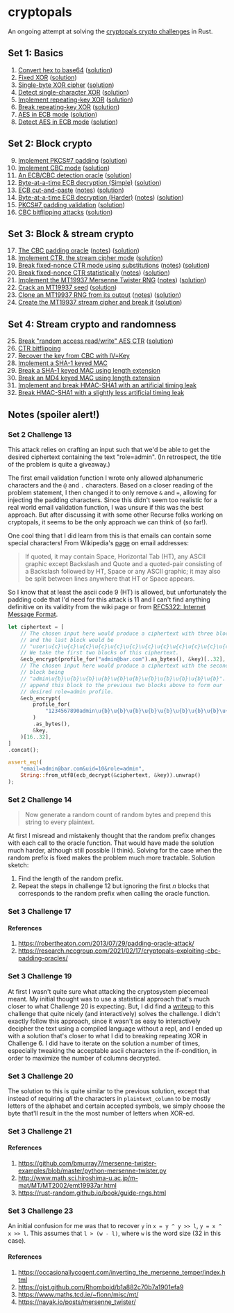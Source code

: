# cryptopals

An ongoing attempt at solving the [cryptopals crypto challenges](https://cryptopals.com) in Rust.

## Set 1: Basics

1. [Convert hex to base64](https://cryptopals.com/sets/1/challenges/1) ([solution](https://github.com/staceytay/cryptopals/blob/2ccfb1dd805339b913d96d551de1c66e2620ce19/src/main.rs))
2. [Fixed XOR](https://cryptopals.com/sets/1/challenges/2) ([solution](https://github.com/staceytay/cryptopals/blob/97b99cb8d91d5e81dc7b03e788ea648cbc3bed3c/src/main.rs))
3. [Single-byte XOR cipher](https://cryptopals.com/sets/1/challenges/3) ([solution](https://github.com/staceytay/cryptopals/blob/360bf6b8f5f4b7232c059ad4249a689efa87fdc5/src/main.rs))
4. [Detect single-character XOR](https://cryptopals.com/sets/1/challenges/4) ([solution](https://github.com/staceytay/cryptopals/blob/75476c8173fc14df4acf22b798ec9ad5b75e4e0f/src/main.rs))
5. [Implement repeating-key XOR](https://cryptopals.com/sets/1/challenges/5) ([solution](https://github.com/staceytay/cryptopals/blob/534241729a8b023c6ec60c4622807807e8c016e8/src/main.rs))
6. [Break repeating-key XOR](https://cryptopals.com/sets/1/challenges/6) ([solution](https://github.com/staceytay/cryptopals/blob/f19e329293b01fbe792c37e04d5d8f293f3c59bd/src/main.rs))
7. [AES in ECB mode](https://cryptopals.com/sets/1/challenges/7) ([solution](https://github.com/staceytay/cryptopals/blob/2805367fcd4f3d1be418a7be75562156dd3ad58f/src/main.rs))
8. [Detect AES in ECB mode](https://cryptopals.com/sets/1/challenges/8) ([solution](https://github.com/staceytay/cryptopals/blob/3213f31e624ec3a2661340ccb35c458555112501/src/main.rs))

## Set 2: Block crypto

9. [Implement PKCS#7 padding](https://cryptopals.com/sets/2/challenges/9) ([solution](https://github.com/staceytay/cryptopals/blob/09c8e227d693b5c51d2ddce2a8ee6b9645feef3e/src/main.rs))
10. [Implement CBC mode](https://cryptopals.com/sets/2/challenges/10) ([solution](https://github.com/staceytay/cryptopals/blob/8a29ff8ecfcf2145952cc727083fb5f66ebd4f45/src/main.rs))
11. [An ECB/CBC detection oracle](https://cryptopals.com/sets/2/challenges/11) ([solution](https://github.com/staceytay/cryptopals/blob/d0beb87753a020575c0f41753812e5199d328657/src/main.rs))
12. [Byte-at-a-time ECB decryption (Simple)](https://cryptopals.com/sets/2/challenges/12) ([solution](https://github.com/staceytay/cryptopals/blob/9364b4326c3839fb003e13d785053c7f45267a/src/main.rs))
13. [ECB cut-and-paste](https://cryptopals.com/sets/2/challenges/13) ([notes](https://github.com/staceytay/cryptopals/tree/main#set-2-challenge-13)) ([solution](https://github.com/staceytay/cryptopals/blob/7669e1e3f0dce043f48d04afec1edf91cbeb62cb/src/main.rs))
14. [Byte-at-a-time ECB decryption (Harder)](https://cryptopals.com/sets/2/challenges/14) ([notes](https://github.com/staceytay/cryptopals#set-2-challenge-14)) ([solution](https://github.com/staceytay/cryptopals/blob/7ede4f76e7a87d97e83b3edf83befef4f14f8223/src/main.rs))
15. [PKCS#7 padding validation](https://cryptopals.com/sets/2/challenges/15) ([solution](https://github.com/staceytay/cryptopals/blob/b1c2572e4b60c7d847a860fcab13e0a549dedec3/src/main.rs))
16. [CBC bitflipping attacks](https://cryptopals.com/sets/2/challenges/16) ([solution](https://github.com/staceytay/cryptopals/blob/a9112afc3d79e63f5eb537bb09dc1093aa9cd81f/src/main.rs))

## Set 3: Block & stream crypto

17. [The CBC padding oracle](https://cryptopals.com/sets/3/challenges/17) ([notes](https://github.com/staceytay/cryptopals#set-3-challenge-17)) ([solution](https://github.com/staceytay/cryptopals/blob/ea593780b22ccd60a9741fb236999ed854434287/src/main.rs))
18. [Implement CTR, the stream cipher mode](https://cryptopals.com/sets/3/challenges/18) ([solution](https://github.com/staceytay/cryptopals/blob/17a5e949644858e3d128478762c1591b787b925b/src/main.rs))
19. [Break fixed-nonce CTR mode using substitutions](https://cryptopals.com/sets/3/challenges/19) ([notes](https://github.com/staceytay/cryptopals#set-3-challenge-19)) ([solution](https://github.com/staceytay/cryptopals/blob/aacfb548c0c8c33584000d0178a292c753872ca2/src/main.rs))
20. [Break fixed-nonce CTR statistically](https://cryptopals.com/sets/3/challenges/20) ([notes](https://github.com/staceytay/cryptopals#set-3-challenge-20)) ([solution](https://github.com/staceytay/cryptopals/blob/b6ee4e9fc7c0d8101ec4cbe15919cb8ad5f02bdf/src/main.rs))
21. [Implement the MT19937 Mersenne Twister RNG](https://cryptopals.com/sets/3/challenges/21) ([notes](https://github.com/staceytay/cryptopals#set-3-challenge-21)) ([solution](https://github.com/staceytay/cryptopals/blob/a4087ae5d9afa7b3581e796e49b22ff040d23035/src/main.rs))
22. [Crack an MT19937 seed](https://cryptopals.com/sets/3/challenges/22) ([solution](https://github.com/staceytay/cryptopals/blob/cfdbb9fdab449550f356c2ee359d5bae0d4d3f45/src/main.rs))
23. [Clone an MT19937 RNG from its output](https://cryptopals.com/sets/3/challenges/23) ([notes](https://github.com/staceytay/cryptopals#set-3-challenge-23)) ([solution](https://github.com/staceytay/cryptopals/blob/4b99af2a9c2fc96da658ce9cbdf2aa994b62f36a/src/main.rs))
24. [Create the MT19937 stream cipher and break it](https://cryptopals.com/sets/3/challenges/24) ([solution](https://github.com/staceytay/cryptopals/blob/da9b07edf19ecf0c5a89c68bd68e654a857ff042/src/main.rs))

## Set 4: Stream crypto and randomness

25. [Break "random access read/write" AES CTR](https://cryptopals.com/sets/4/challenges/25) ([solution](https://github.com/staceytay/cryptopals/blob/a33017ba66eb710d605535c957cb2f8617ee1db5/src/main.rs))
26. [CTR bitflipping](https://cryptopals.com/sets/4/challenges/26)
27. [Recover the key from CBC with IV=Key](https://cryptopals.com/sets/4/challenges/27)
28. [Implement a SHA-1 keyed MAC](https://cryptopals.com/sets/4/challenges/28)
29. [Break a SHA-1 keyed MAC using length extension](https://cryptopals.com/sets/4/challenges/29)
30. [Break an MD4 keyed MAC using length extension](https://cryptopals.com/sets/4/challenges/30)
31. [Implement and break HMAC-SHA1 with an artificial timing leak](https://cryptopals.com/sets/4/challenges/31)
32. [Break HMAC-SHA1 with a slightly less artificial timing leak](https://cryptopals.com/sets/4/challenges/32)

## Notes (spoiler alert!)

### Set 2 Challenge 13
This attack relies on crafting an input such that we'd be able to get the
desired ciphertext containing the text "role=admin". (In retrospect, the title
of the problem is quite a giveaway.)

The first email validation function I wrote only allowed alphanumeric characters
and the `@` and `.` characters. Based on a closer reading of the problem
statement, I then changed it to only remove `&` and `=`, allowing for injecting
the padding characters. Since this didn't seem too realistic for a real world
email validation function, I was unsure if this was the best approach. But after
discussing it with some other Recurse folks working on cryptopals, it seems to
be the only approach we can think of (so far!).

One cool thing that I did learn from this is that emails can contain some special
characters! From Wikipedia's [page](https://en.wikipedia.org/wiki/Email_address)
on email addresses:
> If quoted, it may contain Space, Horizontal Tab (HT), any ASCII graphic except
> Backslash and Quote and a quoted-pair consisting of a Backslash followed by
> HT, Space or any ASCII graphic; it may also be split between lines anywhere
> that HT or Space appears. 

So I know that at least the ascii code 9 (HT) is allowed, but unfortunately the
padding code that I'd need for this attack is 11 and I can't find anything
definitive on its validity from the wiki page or from [RFC5322: Internet Message
Format](https://datatracker.ietf.org/doc/html/rfc5322#section-3.2.3).

``` rust
let ciphertext = [
    // The chosen input here would produce a ciphertext with three blocks
    // and the last block would be
    // "user\u{c}\u{c}\u{c}\u{c}\u{c}\u{c}\u{c}\u{c}\u{c}\u{c}\u{c}\u{c}".
    // We take the first two blocks of this ciphertext.
    &ecb_encrypt(profile_for("admin@bar.com").as_bytes(), &key)[..32],
    // The chosen input here would produce a ciphertext with the second
    // block being
    // "admin\u{b}\u{b}\u{b}\u{b}\u{b}\u{b}\u{b}\u{b}\u{b}\u{b}\u{b}". We
    // append this block to the previous two blocks above to form our
    // desired role=admin profile.
    &ecb_encrypt(
        profile_for(
            "1234567890admin\u{b}\u{b}\u{b}\u{b}\u{b}\u{b}\u{b}\u{b}\u{b}\u{b}\u{b}\u{b}",
        )
        .as_bytes(),
        &key,
    )[16..32],
]
.concat();

assert_eq!(
    "email=admin@bar.com&uid=10&role=admin",
    String::from_utf8(ecb_decrypt(&ciphertext, &key)).unwrap()
);
```

### Set 2 Challenge 14
> Now generate a random count of random bytes and prepend this string to every
> plaintext.

At first I misread and mistakenly thought that the random prefix changes with
each call to the oracle function. That would have made the solution much harder,
although still possible (I think). Solving for the case when the random prefix
is fixed makes the problem much more tractable. Solution sketch:
1. Find the length of the random prefix.
2. Repeat the steps in challenge 12 but ignoring the first *n* blocks that
   corresponds to the random prefix when calling the oracle function.

### Set 3 Challenge 17

#### References
1. https://robertheaton.com/2013/07/29/padding-oracle-attack/
2. https://research.nccgroup.com/2021/02/17/cryptopals-exploiting-cbc-padding-oracles/

### Set 3 Challenge 19

At first I wasn't quite sure what attacking the cryptosystem piecemeal meant. My
initial thought was to use a statistical approach that's much closer to what
Challenge 20 is expecting. But, I did find a
[writeup](https://out-of-cheese-error.netlify.app/cryptopals-set-3#Challenge-19:-Break-fixed-nonce-CTR-mode-using-substitutions)
to this challenge that quite nicely (and interactively) solves the challenge. I
didn't exactly follow this approach, since it wasn't as easy to interactively
decipher the text using a compiled language without a repl, and I ended up with
a solution that's closer to what I did to breaking repeating XOR in Challenge 6.
I did have to iterate on the solution a number of times, especially tweaking the
acceptable ascii characters in the if-condition, in order to maximize the number
of columns decrypted.

### Set 3 Challenge 20

The solution to this is quite similar to the previous solution, except that
instead of requiring _all_ the characters in `plaintext_column` to be mostly
letters of the alphabet and certain accepted symbols, we simply choose the byte
that'll result in the the most number of letters when XOR-ed.

### Set 3 Challenge 21

#### References
1. https://github.com/bmurray7/mersenne-twister-examples/blob/master/python-mersenne-twister.py
2. http://www.math.sci.hiroshima-u.ac.jp/m-mat/MT/MT2002/emt19937ar.html
3. https://rust-random.github.io/book/guide-rngs.html

### Set 3 Challenge 23

An initial confusion for me was that to recover `y` in `x = y ^ y >> l`, `y = x
^ x >> l`. This assumes that `l > (w - l)`, where `w` is the word size (32 in
this case).

#### References
1. https://occasionallycogent.com/inverting_the_mersenne_temper/index.html
2. https://gist.github.com/Rhomboid/b1a882c70b7a1901efa9
3. https://www.maths.tcd.ie/~fionn/misc/mt/
4. https://nayak.io/posts/mersenne_twister/
